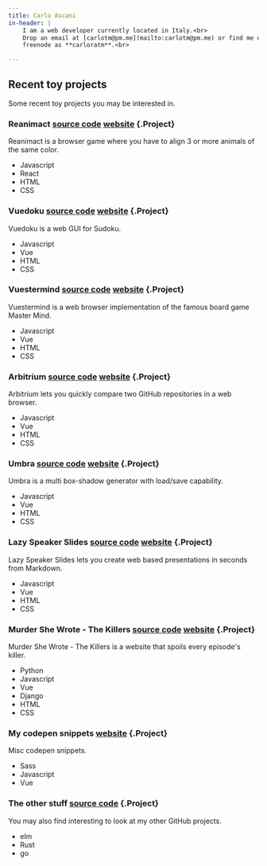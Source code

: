 ```yaml
---
title: Carlo Ascani
in-header: |
    I am a web developer currently located in Italy.<br>
    Drop an email at [carlotm@pm.me](mailto:carlotm@pm.me) or find me on
    freenode as **carloratm**.<br>

---
```


## Recent toy projects

Some recent toy projects you may be interested in.

### Reanimact [source code](https://github.com/carlotm/reanimact) [website](https://reanimact.netlify.app) {.Project}

Reanimact is a browser game where you have to align 3 or more animals of the same color.

- Javascript
- React
- HTML
- CSS

### Vuedoku  [source code](https://github.com/carlotm/vuedoku) [website](https://vuedoku.netlify.app) {.Project}

Vuedoku is a web GUI for Sudoku.

- Javascript
- Vue
- HTML
- CSS

### Vuestermind [source code](https://github.com/carlotm/vuestermind) [website](https://vuestermind.netlify.app) {.Project}

Vuestermind is a web browser implementation of the famous board game Master Mind.

- Javascript
- Vue
- HTML
- CSS

### Arbitrium [source code](https://github.com/carlotm/arbitrium) [website](https://arbitrium.netlify.app) {.Project}

Arbitrium lets you quickly compare two GitHub repositories in a web browser.

- Javascript
- Vue
- HTML
- CSS

### Umbra [source code](https://github.com/carlotm/umbra) [website](https://umbra.netlify.app) {.Project}

Umbra is a multi box-shadow generator with load/save capability.

- Javascript
- Vue
- HTML
- CSS

### Lazy Speaker Slides [source code](https://github.com/carlotm/lazy-speaker-slides) [website](https://lazy-speaker-slides.netlify.app) {.Project}

Lazy Speaker Slides lets you create web based presentations in seconds from Markdown.

- Javascript
- Vue
- HTML
- CSS

### Murder She Wrote - The Killers [source code](https://github.com/carlotm/murder-she-wrote-the-killers) [website](https://murder-she-wrote-the-killers.herokuapp.com) {.Project}

Murder She Wrote - The Killers is a website that spoils every episode's killer.

- Python
- Javascript
- Vue
- Django
- HTML
- CSS

### My codepen snippets [website](https://codepen.io/carlotm) {.Project}

Misc codepen snippets.

- Sass
- Javascript
- Vue

### The other stuff [source code](https://github.com/carlotm) {.Project}

You may also find interesting to look at my other GitHub projects.

- elm
- Rust
- go

